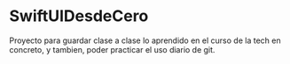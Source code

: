# SwiftUIDesdeCero
Proyecto para guardar clase a clase lo aprendido en el curso de la tech en concreto, y tambien, poder practicar el uso diario de git.
